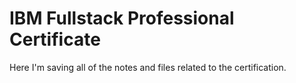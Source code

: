 # IBM Fullstack Professional Certificate
Here I'm saving all of the notes and files related to the certification.
